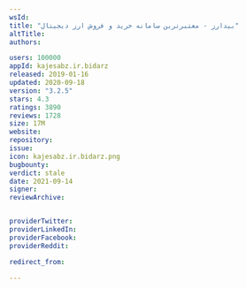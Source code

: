 ```yaml
---
wsId: 
title: "بیدارز - معتبرترین سامانه خرید و فروش ارز دیجیتال"
altTitle: 
authors:

users: 100000
appId: kajesabz.ir.bidarz
released: 2019-01-16
updated: 2020-09-18
version: "3.2.5"
stars: 4.3
ratings: 3890
reviews: 1728
size: 17M
website: 
repository: 
issue: 
icon: kajesabz.ir.bidarz.png
bugbounty: 
verdict: stale
date: 2021-09-14
signer: 
reviewArchive:


providerTwitter: 
providerLinkedIn: 
providerFacebook: 
providerReddit: 

redirect_from:

---
```



